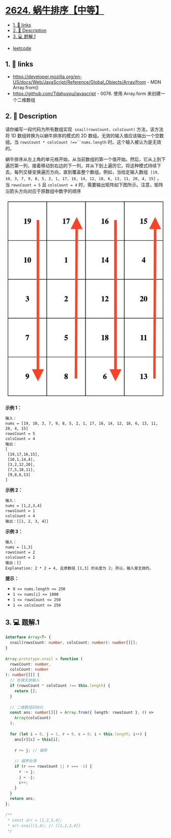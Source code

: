 # [2624. 蜗牛排序【中等】](https://github.com/Tdahuyou/TNotes.leetcode/tree/main/notes/2624.%20%E8%9C%97%E7%89%9B%E6%8E%92%E5%BA%8F%E3%80%90%E4%B8%AD%E7%AD%89%E3%80%91)

<!-- region:toc -->

- [1. 🔗 links](#1--links)
- [2. 📝 Description](#2--description)
- [3. 💻 题解.1](#3--题解1)

<!-- endregion:toc -->
- [leetcode](https://leetcode.cn/problems/snail-traversal/)


## 1. 🔗 links

- https://developer.mozilla.org/en-US/docs/Web/JavaScript/Reference/Global_Objects/Array/from - MDN Array.from()
- https://github.com/Tdahuyou/javascript - 0076. 使用 Array.form 来创建一个二维数组

## 2. 📝 Description

请你编写一段代码为所有数组实现  `snail(rowsCount，colsCount)` 方法，该方法将 1D 数组转换为以蜗牛排序的模式的 2D 数组。无效的输入值应该输出一个空数组。当 `rowsCount * colsCount !==``nums.length` 时。这个输入被认为是无效的。

蜗牛排序从左上角的单元格开始，从当前数组的第一个值开始。然后，它从上到下遍历第一列，接着移动到右边的下一列，并从下到上遍历它。将这种模式持续下去，每列交替变换遍历方向，直到覆盖整个数组。例如，当给定输入数组  `[19, 10, 3, 7, 9, 8, 5, 2, 1, 17, 16, 14, 12, 18, 6, 13, 11, 20, 4, 15]` ，当 `rowsCount = 5` 且 `colsCount = 4` 时，需要输出矩阵如下图所示。注意，矩阵沿箭头方向对应于原数组中数字的顺序

![](assets/2024-09-29-16-47-15.png)

**示例 1：**
```
输入：
nums = [19, 10, 3, 7, 9, 8, 5, 2, 1, 17, 16, 14, 12, 18, 6, 13, 11, 20, 4, 15]
rowsCount = 5
colsCount = 4
输出：
[
 [19,17,16,15],
 [10,1,14,4],
 [3,2,12,20],
 [7,5,18,11],
 [9,8,6,13]
]
```
**示例 2：**
```
输入：
nums = [1,2,3,4]
rowsCount = 1
colsCount = 4
输出：[[1, 2, 3, 4]]
```
**示例 3：**
```
输入：
nums = [1,3]
rowsCount = 2
colsCount = 2
输出：[]
Explanation: 2 * 2 = 4, 且原数组 [1,3] 的长度为 2; 所以，输入是无效的。
```

**提示：**

- `0 <= nums.length <= 250`
- `1 <= nums[i] <= 1000`
- `1 <= rowsCount <= 250`
- `1 <= colsCount <= 250`

## 3. 💻 题解.1

```ts
interface Array<T> {
  snail(rowsCount: number, colsCount: number): number[][];
}

Array.prototype.snail = function (
  rowsCount: number,
  colsCount: number
): number[][] {
  // 处理无效输入
  if (rowsCount * colsCount !== this.length) {
    return [];
  }

  // 二维数组初始化
  const ans: number[][] = Array.from({ length: rowsCount }, () =>
    Array(colsCount)
  );

  for (let i = 0, j = 1, r = 0, c = 0; i < this.length; i++) {
    ans[r][c] = this[i];

    r += j; // 偏移

    // 越界处理
    if (r === rowsCount || r === -1) {
      r -= j;
      j = -j;
      c++;
    }
  }
  return ans;
};

/**
 * const arr = [1,2,3,4];
 * arr.snail(1,4); // [[1,2,3,4]]
 */
```
